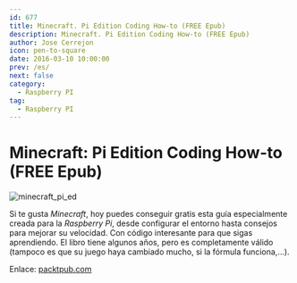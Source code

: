 ```yaml
---
id: 677
title: Minecraft. Pi Edition Coding How-to (FREE Epub)
description: Minecraft. Pi Edition Coding How-to (FREE Epub)
author: Jose Cerrejon
icon: pen-to-square
date: 2016-03-10 10:00:00
prev: /es/
next: false
category:
  - Raspberry PI
tag:
  - Raspberry PI
---
```


# Minecraft: Pi Edition Coding How-to (FREE Epub)

![minecraft_pi_ed](/images/2016/03/minecraft_pi_ed.png)

Si te gusta *Minecraft*, hoy puedes conseguir gratis esta guía especialmente creada para la *Raspberry Pi*, desde configurar el entorno hasta consejos para mejorar su velocidad. Con código interesante para que sigas aprendiendo. El libro tiene algunos años, pero es completamente válido (tampoco es que su juego haya cambiado mucho, si la fórmula funciona,...).

Enlace:  [packtpub.com](https://www.packtpub.com/packt/offers/free-learning)